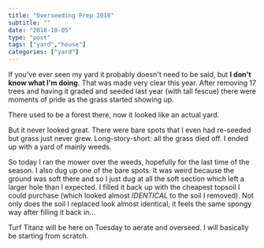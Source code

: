```yaml
---
title: "Overseeding Prep 2018"
subtitle: ""
date: "2018-10-05"
type: "post"
tags: ["yard","house"]
categories: ["yard"]
---
```


If you've ever seen my yard it probably doesn't need to be said, but **I don't
know what I'm doing**.  That was made very clear this year.  After removing 17
trees and having it graded and seeded last year (with tall fescue) there were
moments of pride as the grass started showing up.

There used to be a forest there, now it looked like an actual yard.

But it never looked great.  There were bare spots that I even had re-seeded but
grass just never grew.  Long-story-short: all the grass died off.  I ended up
with a yard of mainly weeds.

So today I ran the mower over the weeds, hopefully for the last time of the
season.  I also dug up one of the bare spots.  It was weird because the ground
was soft there and so I just dug at all the soft section which left a larger
hole than I expected.  I filled it back up with the cheapest topsoil I could
purchase (which looked almost *IDENTICAL* to the soil I removed).  Not only does
the soil I replaced look almost identical, it feels the same spongy way after
filling it back in...

Turf Titanz will be here on Tuesday to aerate and overseed.  I will basically be
starting from scratch.
